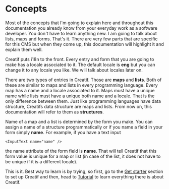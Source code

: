 # Concepts

Most of the concepts that I'm going to explain here and throughout this documentation
you already know from your everyday work as a software developer. You don't have to
learn anything new. I am going to talk about lists, maps and forms. That's it.
There are very few parts that are specific for this CMS but when they
come up, this documentation will highlight it and explain them well.

Creatif puts i18n to the front. Every entry and form that you are going to make has a locale
associated to it. The default locale is **eng** but you can change it to any locale you like.
We will talk about locales later on.

There are two types of entries in Creatif. Those are **maps** and **lists**. Both of these
are similar to maps and lists in every programming language. Every map has a name and a locale
associated to it. Maps must have a unique name while lists must have a unique both name and
a locale. That is the only difference between them. Just like programming languages have
data structure, Creatifs data structure are maps and lists. From now on, this documentation
will refer to them as **structures**.

Name of a map and a list is determined by the form you make. You can assign a name of a structure
programmatically or if you name a field in your form simply **name**. For example, if you
have a text input

```tsx
<InputText name="name" />
```

the name attribute of the form field is **name**. That will tell Creatif that this form
value is unique for a map or list (in case of the list, it does not have to be unique if
it is a different locale).

This is it. Best way to learn is by trying, so first, go to the [Get starter](installation) section
to set up Creatif and then, head to [Tutorial](tutorial) to learn everything there is about
Creatif.
